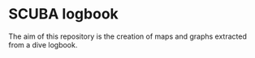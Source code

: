 # SCUBA logbook

The aim of this repository is the creation of maps and graphs extracted from a dive logbook.

